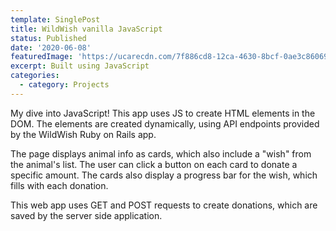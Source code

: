 ```yaml
---
template: SinglePost
title: WildWish vanilla JavaScript
status: Published
date: '2020-06-08'
featuredImage: 'https://ucarecdn.com/7f886cd8-12ca-4630-8bcf-0ae3c860692a/'
excerpt: Built using JavaScript
categories:
  - category: Projects
---
```

My dive into JavaScript! This app uses JS to create HTML elements in the DOM. The elements are created dynamically, using API endpoints provided by the WildWish Ruby on Rails app.

The page displays animal info as cards, which also include a "wish" from the animal's list. The user can click a button on each card to donate a specific amount. The cards also display a progress bar for the wish, which fills with each donation.

This web app uses GET and POST requests to create donations, which are saved by the server side application.

